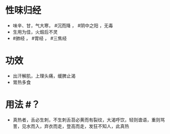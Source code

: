 # 性味归经
- 味辛、甘，气大寒， #沉而降 ， #阴中之阳 ，无毒
- 生用为佳，火煅后不灵
-  #肺经 ， #胃经 ， #三焦经 
# 功效
- 出汗解肌，上理头痛，缓脾止渴
- 胃热多食
# 用法 #？ 
- 真热者，舌必生刺，不生刺舌苔必黄而有裂纹，大渴呼饮，轻则谵语，重则骂詈，见水而入，弃衣而走，登高而走，发狂不知人，此真热